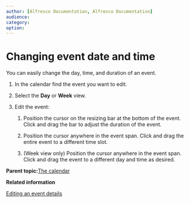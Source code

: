 ```yaml
---
author: [Alfresco Documentation, Alfresco Documentation]
audience: 
category: 
option: 
---
```


# Changing event date and time

You can easily change the day, time, and duration of an event.

1.  In the calendar find the event you want to edit.

2.  Select the **Day** or **Week** view.

3.  Edit the event:

    1.  Position the cursor on the resizing bar at the bottom of the event. Click and drag the bar to adjust the duration of the event.

    2.  Position the cursor anywhere in the event span. Click and drag the entire event to a different time slot.

    3.  \(Week view only\) Position the cursor anywhere in the event span. Click and drag the event to a different day and time as desired.


**Parent topic:**[The calendar](../concepts/calendar-intro.md)

**Related information**  


[Editing an event details](calendar-event-edit.md)

